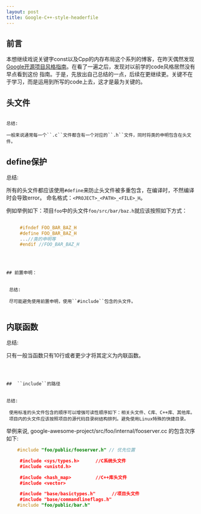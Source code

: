 ```yaml
---
layout: post
title: Google-C++-style-headerfile
---
```


## 前言

本想继续戏说关键字const以及Cpp的内存布局这个系列的博客，在昨天偶然发现[Google开源项目风格指南](http://zh-google-styleguide.readthedocs.io/en/latest/google-cpp-styleguide/headers/)。在看了一遍之后，发现对以前学的code风格居然没有早点看到这份
指南。于是，先放出自己总结的一点，后续在更继续更。关键不在于学习，而是运用到所写的code上去，这才是最为关键的。

## 头文件
~~~~~~~~~~~~~~~~~~~~~~~~~~~~~~~~~~~~~~~~~~~~~~~~~~

总结:

一般来说通常每一个``.c``文件都含有一个对应的``.h``文件，同时将类的申明包含在头文件。

~~~~~~~~~~~~~~~~~~~~~~~~~~~~~~~~~~~~~~~~~~~~~~~~~~

## define保护


总结:

 所有的头文件都应该使用``#define``来防止头文件被多重包含，在编译时，不然编译时会导致error。
 命名格式：``<PROJECT>_<PATH>_<FILE>_H``。
 

 例如举例如下：项目``foo``中的头文件``foo/src/bar/baz.h``就应该按照如下方式：
 
```C++
  
     #ifndef FOO_BAR_BAZ_H
     #define FOO_BAR_BAZ_H
     ...//类的申明等
     #endif //FOO_BAR_BAZ_H
     
```

~~~~~~~~~~~~~~~~~~~~~~~~~~~~~~~~~~~~~~~~~~~~~~~~~~
  
  
## 前置申明：

  
 总结:
  
 尽可能避免使用前置申明，使用``#include``包含的头文件。
      
 ~~~~~~~~~~~~~~~~~~~~~~~~~~~~~~~~~~~~~~~~~~~~~~~~~~     
 
 ##  内联函数

 总结:
 
 只有一般当函数只有10行或者更少才将其定义为内联函数。
 
 ~~~~~~~~~~~~~~~~~~~~~~~~~~~~~~~~~~~~~~~~~~~~~~~~~~
 
 
 
 ##  ``include``的路径

  
 总结:
  
  使用标准的头文件包含的顺序可以增强可读性顺序如下：相关头文件、C库、C++库、其他库。
  项目内的头文件应该按照项目的源代码目录树结构排列。避免使用Linux特殊的快捷目录。
 ~~~~~~~~~~~~~~~~~~~~~~~~~~~~~~~~~~~~~~~~~~~~~~~~~~
 
  举例来说, google-awesome-project/src/foo/internal/fooserver.cc 的包含次序如下:
  
  ```C++
      #include "foo/public/fooserver.h" // 优先位置

      #include <sys/types.h>      //C系统头文件
      #include <unistd.h>

      #include <hash_map>         //C++库头文件
      #include <vector>

      #include "base/basictypes.h"      //项目头文件
      #include "base/commandlineflags.h"
      #include "foo/public/bar.h"
 ```
  
